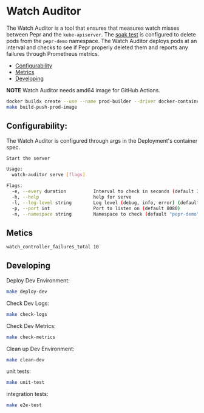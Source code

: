 # Watch Auditor

The Watch Auditor is a tool that ensures that measures watch misses between Pepr and the `kube-apiserver`. The [soak test](https://github.com/defenseunicorns/pepr-excellent-examples/tree/main/hello-pepr-soak-ci) is configured to delete pods from the `pepr-demo` namespace. The Watch Auditor deploys pods at an interval and checks to see if Pepr properly deleted them  and reports any failures through Prometheus metrics.

- [Configurability](#configurability)
- [Metrics](#metrics)
- [Developing](#developing)

**NOTE** Watch Auditor needs amd64 image for GitHub Actions. 
```bash
docker buildx create --use --name prod-builder --driver docker-container
make build-push-prod-image
```

## Configurability:

The Watch Auditor is configured through args in the Deployment's container spec.  

```bash
Start the server

Usage:
  watch-auditor serve [flags]

Flags:
  -e, --every duration          Interval to check in seconds (default 30s)
  -h, --help                    help for serve
  -l, --log-level string        Log level (debug, info, error) (default "info")
  -p, --port int                Port to listen on (default 8080)
  -n, --namespace string        Namespace to check (default "pepr-demo")
```


## Metics

```bash
watch_controller_failures_total 10 

```

## Developing

Deploy Dev Environment:

```bash
make deploy-dev
```
Check Dev Logs:

```bash
make check-logs
```

Check Dev Metrics:

```bash
make check-metrics
```

Clean up Dev Environment:

```bash
make clean-dev
```

unit tests:

```bash
make unit-test
```

integration tests:

```bash
make e2e-test
```

